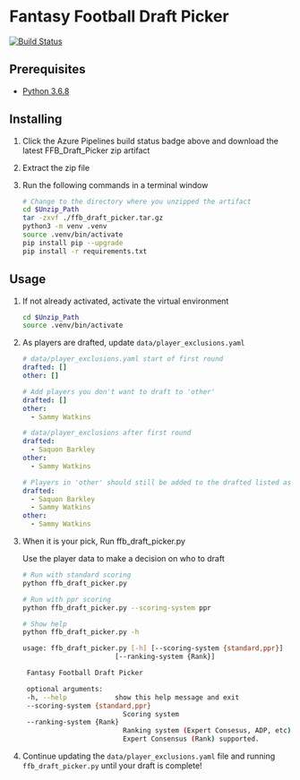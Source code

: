# Fantasy Football Draft Picker

[![Build Status](https://dev.azure.com/jhampso2/FFBTeamBuilder/_apis/build/status/FFBTeamBuilder?branchName=master)](https://dev.azure.com/jhampso2/FFBTeamBuilder/_build/latest?definitionId=1&branchName=master)

## Prerequisites

- [Python 3.6.8](https://www.python.org/downloads/release/python-368/)

## Installing

1. Click the Azure Pipelines build status badge above and download the latest FFB_Draft_Picker zip artifact
2. Extract the zip file
3. Run the following commands in a terminal window

   ```sh
   # Change to the directory where you unzipped the artifact
   cd $Unzip_Path
   tar -zxvf ./ffb_draft_picker.tar.gz
   python3 -m venv .venv
   source .venv/bin/activate
   pip install pip --upgrade
   pip install -r requirements.txt
   ```

## Usage

1. If not already activated, activate the virtual environment

   ```sh
   cd $Unzip_Path
   source .venv/bin/activate
   ```

2. As players are drafted, update `data/player_exclusions.yaml`

   ```yml
   # data/player_exclusions.yaml start of first round
   drafted: []
   other: []

   # Add players you don't want to draft to 'other'
   drafted: []
   other:
     - Sammy Watkins

   # data/player_exclusions after first round
   drafted:
     - Saquon Barkley
   other:
     - Sammy Watkins

   # Players in 'other' should still be added to the drafted listed as they are drafted
   drafted:
     - Saquon Barkley
     - Sammy Watkins
   other:
     - Sammy Watkins

3. When it is your pick, Run ffb_draft_picker.py

   Use the player data to make a decision on who to draft

   ```sh
   # Run with standard scoring
   python ffb_draft_picker.py

   # Run with ppr scoring
   python ffb_draft_picker.py --scoring-system ppr

   # Show help
   python ffb_draft_picker.py -h

   usage: ffb_draft_picker.py [-h] [--scoring-system {standard,ppr}]
                          [--ranking-system {Rank}]

    Fantasy Football Draft Picker

    optional arguments:
    -h, --help            show this help message and exit
    --scoring-system {standard,ppr}
                            Scoring system
    --ranking-system {Rank}
                            Ranking system (Expert Consesus, ADP, etc). Only
                            Expert Consensus (Rank) supported.
    ```

4. Continue updating the `data/player_exclusions.yaml` file and running `ffb_draft_picker.py` until your draft is complete!
